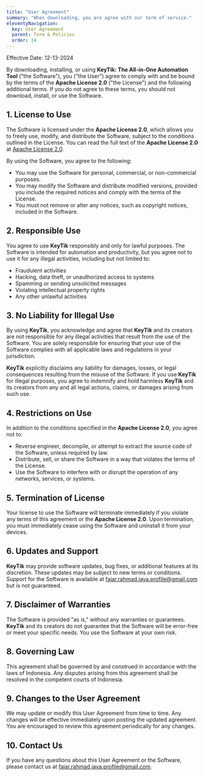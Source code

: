 ```yaml
---
title: "User Agreement"
summary: "When downloading, you are agree with our term of service."
eleventyNavigation:
  key: User Agreement
  parent: Term & Policies
  order: 14
---
```


Effective Date: 12-13-2024

By downloading, installing, or using **KeyTik: The All-in-One Automation Tool** ("the Software"), you ("the User") agree to comply with and be bound by the terms of the **Apache License 2.0** ("the License") and the following additional terms. If you do not agree to these terms, you should not download, install, or use the Software.

## 1. License to Use
The Software is licensed under the **Apache License 2.0**, which allows you to freely use, modify, and distribute the Software, subject to the conditions outlined in the License. You can read the full text of the **Apache License 2.0** at [Apache License 2.0](https://www.apache.org/licenses/LICENSE-2.0).

By using the Software, you agree to the following:
- You may use the Software for personal, commercial, or non-commercial purposes.
- You may modify the Software and distribute modified versions, provided you include the required notices and comply with the terms of the License.
- You must not remove or alter any notices, such as copyright notices, included in the Software.

## 2. Responsible Use
You agree to use **KeyTik** responsibly and only for lawful purposes. The Software is intended for automation and productivity, but you agree not to use it for any illegal activities, including but not limited to:
- Fraudulent activities
- Hacking, data theft, or unauthorized access to systems
- Spamming or sending unsolicited messages
- Violating intellectual property rights
- Any other unlawful activities

## 3. No Liability for Illegal Use
By using **KeyTik**, you acknowledge and agree that **KeyTik** and its creators are not responsible for any illegal activities that result from the use of the Software. You are solely responsible for ensuring that your use of the Software complies with all applicable laws and regulations in your jurisdiction.

**KeyTik** explicitly disclaims any liability for damages, losses, or legal consequences resulting from the misuse of the Software. If you use **KeyTik** for illegal purposes, you agree to indemnify and hold harmless **KeyTik** and its creators from any and all legal actions, claims, or damages arising from such use.

## 4. Restrictions on Use
In addition to the conditions specified in the **Apache License 2.0**, you agree not to:
- Reverse engineer, decompile, or attempt to extract the source code of the Software, unless required by law.
- Distribute, sell, or share the Software in a way that violates the terms of the License.
- Use the Software to interfere with or disrupt the operation of any networks, services, or systems.

## 5. Termination of License
Your license to use the Software will terminate immediately if you violate any terms of this agreement or the **Apache License 2.0**. Upon termination, you must immediately cease using the Software and uninstall it from your devices.

## 6. Updates and Support
**KeyTik** may provide software updates, bug fixes, or additional features at its discretion. These updates may be subject to new terms or conditions. Support for the Software is available at fajar.rahmad.jaya.profile@gmail.com but is not guaranteed.

## 7. Disclaimer of Warranties
The Software is provided "as is," without any warranties or guarantees. **KeyTik** and its creators do not guarantee that the Software will be error-free or meet your specific needs. You use the Software at your own risk.

## 8. Governing Law
This agreement shall be governed by and construed in accordance with the laws of Indonesia. Any disputes arising from this agreement shall be resolved in the competent courts of Indonesia.

## 9. Changes to the User Agreement
We may update or modify this User Agreement from time to time. Any changes will be effective immediately upon posting the updated agreement. You are encouraged to review this agreement periodically for any changes.

## 10. Contact Us
If you have any questions about this User Agreement or the Software, please contact us at fajar.rahmad.jaya.profile@gmail.com.
